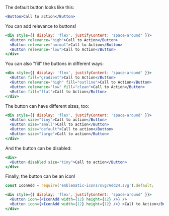 The default button looks like this:
```jsx
<Button>Call to action</Button>
```

You can add relevance to buttons!
```jsx
<div style={{ display: 'flex', justifyContent: 'space-around' }}>
  <Button relevance="high">Call to Action</Button>
  <Button relevance="normal">Call to Action</Button>
  <Button relevance="low">Call to Action</Button>
</div>
```

You can also "fill" the buttons in different ways:
```jsx
<div style={{ display: 'flex', justifyContent: 'space-around' }}>
  <Button fill="gradient">Call to Action</Button>
  <Button relevance="high" fill="outline">Call to Action</Button>
  <Button relevance="low" fill="clean">Call to Action</Button>
  <Button fill="flat">Call to Action</Button>
</div>
```

The button can have different sizes, too:
```jsx
<div style={{ display: 'flex', justifyContent: 'space-around' }}>
  <Button size="tiny">Call to action</Button>
  <Button size="small">Call to action</Button>
  <Button size="default">Call to action</Button>
  <Button size="large">Call to action</Button>
</div>
```

And the button can be disabled:
```jsx
<div>
  <Button disabled size="tiny">Call to action</Button>
</div>
```

Finally, the button can be an icon!
```jsx
const IconAdd = require('emblematic-icons/svg/Add24.svg').default;

<div style={{ display: 'flex', justifyContent: 'space-around' }}>
  <Button icon={<IconAdd width={12} height={12} />} />
  <Button icon={<IconAdd width={12} height={12} />} >Call to Action</Button>
</div>
```
